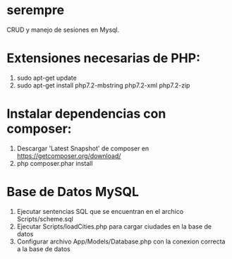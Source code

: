 # serempre
CRUD y manejo de sesiones en Mysql.

# Extensiones necesarias de PHP:

1. sudo apt-get update
2. sudo apt-get install php7.2-mbstring php7.2-xml php7.2-zip

# Instalar dependencias con composer:

1. Descargar 'Latest Snapshot' de composer en https://getcomposer.org/download/
2. php composer.phar install

# Base de Datos MySQL

1. Ejecutar sentencias SQL que se encuentran en el archico Scripts/scheme.sql
2. Ejecutar Scripts/loadCities.php para cargar ciudades en la base de datos
3. Configurar archivo App/Models/Database.php con la conexion correcta a la base de datos